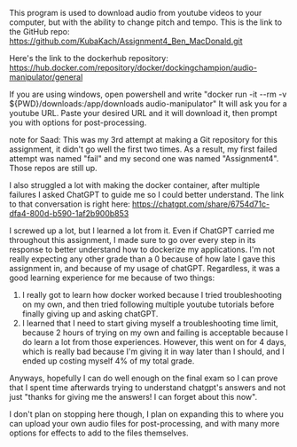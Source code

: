 This program is used to download audio from youtube videos to your computer, but with the ability to change pitch and tempo.
This is the link to the GitHub repo: https://github.com/KubaKach/Assignment4_Ben_MacDonald.git

Here's the link to the dockerhub repository: https://hub.docker.com/repository/docker/dockingchampion/audio-manipulator/general

If you are using windows, open powershell and write "docker run -it --rm -v ${PWD}/downloads:/app/downloads audio-manipulator"
It will ask you for a youtube URL. Paste your desired URL and it will download it, then prompt you with options for
post-processing.

note for Saad:
This was my 3rd attempt at making a Git repository for this assignment, it didn't go well the first two times. As a result, my 
first failed attempt was named "fail" and my second one was named "Assignment4". Those repos are still up. 

I also struggled a lot with making the docker container, after multiple failures I asked ChatGPT to guide me so I could better
understand. The link to that conversation is right here: https://chatgpt.com/share/6754d71c-dfa4-800d-b590-1af2b900b853

I screwed up a lot, but I learned a lot from it. Even if ChatGPT carried me throughout this assignment, I made sure to go 
over every step in its response to better understand how to dockerize my applications. I'm not really expecting any other 
grade than a 0 because of how late I gave this assignment in, and because of my usage of chatGPT. Regardless, it was a good 
learning experience for me because of two things:
  1. I really got to learn how docker worked because I tried troubleshooting on my own, and then tried following multiple
     youtube tutorials before finally giving up and asking chatGPT.
  2. I learned that I need to start giving myself a troubleshooting time limit, because 2 hours of trying on my own
     and failing is acceptable because I do learn a lot from those experiences. However, this went on for 4 days, which
     is really bad because I'm giving it in way later than I should, and I ended up costing myself 4% of my total grade.

Anyways, hopefully I can do well enough on the final exam so I can prove that I spent time afterwards trying to understand
chatgpt's answers and not just "thanks for giving me the answers! I can forget about this now".

I don't plan on stopping here though, I plan on expanding this to where you can upload your own audio files for 
post-processing, and with many more options for effects to add to the files themselves.

